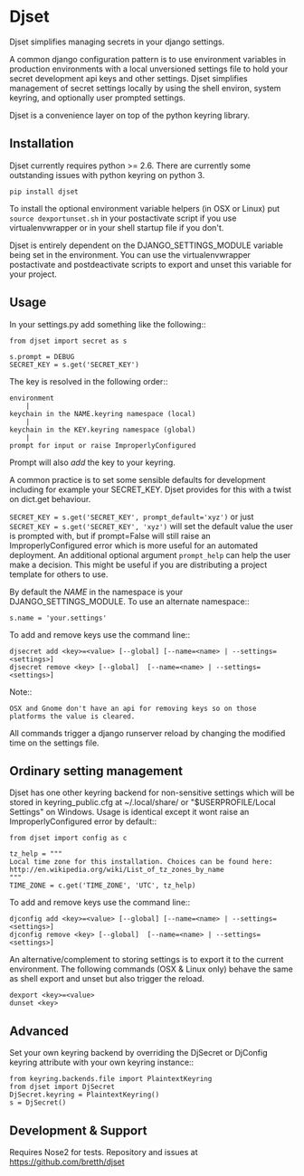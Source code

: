 Djset
=====

Djset simplifies managing secrets in your django settings.

A common django configuration pattern is to use environment variables in production environments with a local unversioned settings file to hold your secret development api keys and other settings. Djset simplifies management of secret settings locally by using the shell environ, system keyring, and optionally user prompted settings.

Djset is a convenience layer on top of the python keyring library.


Installation
---------------

Djset currently requires python >= 2.6. There are currently some outstanding issues with python keyring on python 3.


``pip install djset``

To install the optional environment variable helpers (in OSX or Linux) put ``source dexportunset.sh`` in your postactivate script if you use virtualenvwrapper or in your shell startup file if you don't.

Djset is entirely dependent on the DJANGO_SETTINGS_MODULE variable being set in the environment. You can use the virtualenvwrapper postactivate and postdeactivate scripts to export and unset this variable for your project.


Usage
--------   
In your settings.py add something like the following::

    from djset import secret as s
    
    s.prompt = DEBUG
    SECRET_KEY = s.get('SECRET_KEY')  

The key is resolved in the following order::

    environment
        |
    keychain in the NAME.keyring namespace (local)
        |
    keychain in the KEY.keyring namespace (global)
        |
    prompt for input or raise ImproperlyConfigured
        
Prompt will also *add* the key to your keyring. 

A common practice is to set some sensible defaults for development including for example your SECRET_KEY. Djset provides for this with a twist on dict.get behaviour. 

``SECRET_KEY = s.get('SECRET_KEY', prompt_default='xyz')`` or just ``SECRET_KEY = s.get('SECRET_KEY', 'xyz')`` will set the default value the user is prompted with, but if prompt=False will still raise an ImproperlyConfigured error which is more useful for an automated deployment. An additional optional argument ``prompt_help`` can help the user make a decision. This might be useful if you are distributing a project template for others to use.

By default the *NAME* in the namespace is your DJANGO_SETTINGS_MODULE. To use an alternate namespace:: 

    s.name = 'your.settings'

To add and remove keys use the command line::

    djsecret add <key>=<value> [--global] [--name=<name> | --settings=<settings>]
    djsecret remove <key> [--global]  [--name=<name> | --settings=<settings>]

Note::

    OSX and Gnome don't have an api for removing keys so on those platforms the value is cleared.


All commands trigger a django runserver reload by changing the modified time on the settings file.

Ordinary setting management
----------------------------

Djset has one other keyring backend for non-sensitive settings which will be stored in keyring_public.cfg at ~/.local/share/ or "$USERPROFILE/Local Settings" on Windows. Usage is identical except it wont raise an ImproperlyConfigured error by default::

    from djset import config as c
    
    tz_help = """
    Local time zone for this installation. Choices can be found here:
    http://en.wikipedia.org/wiki/List_of_tz_zones_by_name
    """
    TIME_ZONE = c.get('TIME_ZONE', 'UTC', tz_help)
    
To add and remove keys use the command line::

    djconfig add <key>=<value> [--global] [--name=<name> | --settings=<settings>]
    djconfig remove <key> [--global]  [--name=<name> | --settings=<settings>]


An alternative/complement to storing settings is to export it to the current environment. The following commands (OSX & Linux only) behave the same as shell export and unset but also trigger the reload.

    dexport <key>=<value>
    dunset <key>
        
Advanced
---------

Set your own keyring backend by overriding the DjSecret or DjConfig keyring attribute with your own keyring instance::

    from keyring.backends.file import PlaintextKeyring
    from djset import DjSecret
    DjSecret.keyring = PlaintextKeyring()
    s = DjSecret()

Development & Support
----------------------
Requires Nose2 for tests. Repository and issues at https://github.com/bretth/djset


    





        